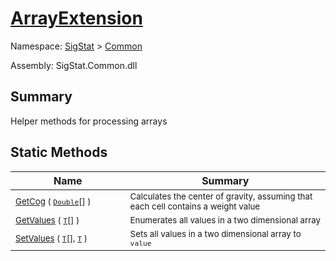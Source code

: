 # [ArrayExtension](./ArrayExtension.md)

Namespace: [SigStat]() > [Common](./README.md)

Assembly: SigStat.Common.dll

## Summary
Helper methods for processing arrays

## Static Methods

| Name | Summary | 
| --- | --- | 
| <sub>[GetCog](./Methods/ArrayExtension-100663392.md) ( [`Double`](https://docs.microsoft.com/en-us/dotnet/api/System.Double)[] )</sub><p style="margin-block-start: 0em; margin-block-end: 0em; margin-bottom: 0px; height:0px;">&nbsp;&nbsp;&nbsp;&nbsp;&nbsp;&nbsp;&nbsp;&nbsp;&nbsp;&nbsp;&nbsp;&nbsp;&nbsp;&nbsp;&nbsp;&nbsp;&nbsp;&nbsp;&nbsp;&nbsp;&nbsp;&nbsp;&nbsp;&nbsp;&nbsp;&nbsp;&nbsp;&nbsp;&nbsp;&nbsp;&nbsp;&nbsp;&nbsp;&nbsp;&nbsp;&nbsp;&nbsp;&nbsp;&nbsp;</p>| <sub>Calculates the center of gravity, assuming that each cell contains  a weight value</sub>| <br>
| <sub>[GetValues](./Methods/ArrayExtension-100663387.md) ( [`T`](./ArrayExtension.md)[] )</sub><p style="margin-block-start: 0em; margin-block-end: 0em; margin-bottom: 0px; height:0px;">&nbsp;&nbsp;&nbsp;&nbsp;&nbsp;&nbsp;&nbsp;&nbsp;&nbsp;&nbsp;&nbsp;&nbsp;&nbsp;&nbsp;&nbsp;&nbsp;&nbsp;&nbsp;&nbsp;&nbsp;&nbsp;&nbsp;&nbsp;&nbsp;&nbsp;&nbsp;&nbsp;&nbsp;&nbsp;&nbsp;&nbsp;&nbsp;&nbsp;&nbsp;&nbsp;&nbsp;&nbsp;&nbsp;&nbsp;</p>| <sub>Enumerates all values in a two dimensional array</sub>| <br>
| <sub>[SetValues](./Methods/ArrayExtension-100663388.md) ( [`T`](./ArrayExtension.md)[], [`T`](./ArrayExtension.md) )</sub><p style="margin-block-start: 0em; margin-block-end: 0em; margin-bottom: 0px; height:0px;">&nbsp;&nbsp;&nbsp;&nbsp;&nbsp;&nbsp;&nbsp;&nbsp;&nbsp;&nbsp;&nbsp;&nbsp;&nbsp;&nbsp;&nbsp;&nbsp;&nbsp;&nbsp;&nbsp;&nbsp;&nbsp;&nbsp;&nbsp;&nbsp;&nbsp;&nbsp;&nbsp;&nbsp;&nbsp;&nbsp;&nbsp;&nbsp;&nbsp;&nbsp;&nbsp;&nbsp;&nbsp;&nbsp;&nbsp;</p>| <sub>Sets all values in a two dimensional array to `value`</sub>| <br>


